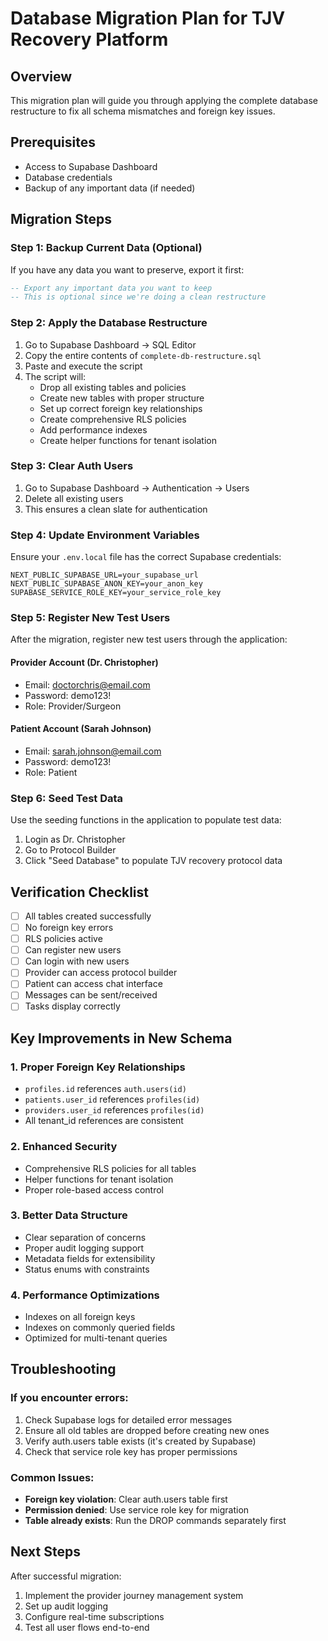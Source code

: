 # Database Migration Plan for TJV Recovery Platform

## Overview
This migration plan will guide you through applying the complete database restructure to fix all schema mismatches and foreign key issues.

## Prerequisites
- Access to Supabase Dashboard
- Database credentials
- Backup of any important data (if needed)

## Migration Steps

### Step 1: Backup Current Data (Optional)
If you have any data you want to preserve, export it first:
```sql
-- Export any important data you want to keep
-- This is optional since we're doing a clean restructure
```

### Step 2: Apply the Database Restructure
1. Go to Supabase Dashboard → SQL Editor
2. Copy the entire contents of `complete-db-restructure.sql`
3. Paste and execute the script
4. The script will:
   - Drop all existing tables and policies
   - Create new tables with proper structure
   - Set up correct foreign key relationships
   - Create comprehensive RLS policies
   - Add performance indexes
   - Create helper functions for tenant isolation

### Step 3: Clear Auth Users
1. Go to Supabase Dashboard → Authentication → Users
2. Delete all existing users
3. This ensures a clean slate for authentication

### Step 4: Update Environment Variables
Ensure your `.env.local` file has the correct Supabase credentials:
```env
NEXT_PUBLIC_SUPABASE_URL=your_supabase_url
NEXT_PUBLIC_SUPABASE_ANON_KEY=your_anon_key
SUPABASE_SERVICE_ROLE_KEY=your_service_role_key
```

### Step 5: Register New Test Users
After the migration, register new test users through the application:

#### Provider Account (Dr. Christopher)
- Email: doctorchris@email.com
- Password: demo123!
- Role: Provider/Surgeon

#### Patient Account (Sarah Johnson)
- Email: sarah.johnson@email.com
- Password: demo123!
- Role: Patient

### Step 6: Seed Test Data
Use the seeding functions in the application to populate test data:
1. Login as Dr. Christopher
2. Go to Protocol Builder
3. Click "Seed Database" to populate TJV recovery protocol data

## Verification Checklist
- [ ] All tables created successfully
- [ ] No foreign key errors
- [ ] RLS policies active
- [ ] Can register new users
- [ ] Can login with new users
- [ ] Provider can access protocol builder
- [ ] Patient can access chat interface
- [ ] Messages can be sent/received
- [ ] Tasks display correctly

## Key Improvements in New Schema

### 1. Proper Foreign Key Relationships
- `profiles.id` references `auth.users(id)` 
- `patients.user_id` references `profiles(id)`
- `providers.user_id` references `profiles(id)`
- All tenant_id references are consistent

### 2. Enhanced Security
- Comprehensive RLS policies for all tables
- Helper functions for tenant isolation
- Proper role-based access control

### 3. Better Data Structure
- Clear separation of concerns
- Proper audit logging support
- Metadata fields for extensibility
- Status enums with constraints

### 4. Performance Optimizations
- Indexes on all foreign keys
- Indexes on commonly queried fields
- Optimized for multi-tenant queries

## Troubleshooting

### If you encounter errors:
1. Check Supabase logs for detailed error messages
2. Ensure all old tables are dropped before creating new ones
3. Verify auth.users table exists (it's created by Supabase)
4. Check that service role key has proper permissions

### Common Issues:
- **Foreign key violation**: Clear auth.users table first
- **Permission denied**: Use service role key for migration
- **Table already exists**: Run the DROP commands separately first

## Next Steps
After successful migration:
1. Implement the provider journey management system
2. Set up audit logging
3. Configure real-time subscriptions
4. Test all user flows end-to-end